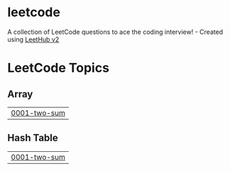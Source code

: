 # leetcode
A collection of LeetCode questions to ace the coding interview! - Created using [LeetHub v2](https://github.com/arunbhardwaj/LeetHub-2.0)

<!---LeetCode Topics Start-->
# LeetCode Topics
## Array
|  |
| ------- |
| [0001-two-sum](https://github.com/sweun2/leetcode/tree/master/0001-two-sum) |
## Hash Table
|  |
| ------- |
| [0001-two-sum](https://github.com/sweun2/leetcode/tree/master/0001-two-sum) |
<!---LeetCode Topics End-->